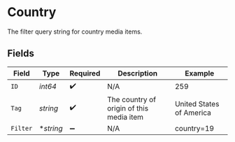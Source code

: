 # Country

The filter query string for country media items.


## Fields

| Field                                    | Type                                     | Required                                 | Description                              | Example                                  |
| ---------------------------------------- | ---------------------------------------- | ---------------------------------------- | ---------------------------------------- | ---------------------------------------- |
| `ID`                                     | *int64*                                  | :heavy_check_mark:                       | N/A                                      | 259                                      |
| `Tag`                                    | *string*                                 | :heavy_check_mark:                       | The country of origin of this media item | United States of America                 |
| `Filter`                                 | **string*                                | :heavy_minus_sign:                       | N/A                                      | country=19                               |